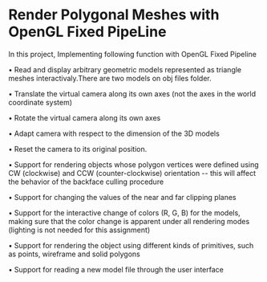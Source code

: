 # Render Polygonal Meshes with OpenGL Fixed PipeLine

In this project, Implementing following function with OpenGL Fixed Pipeline

• Read and display arbitrary geometric models represented as triangle meshes interactivaly.There are two models on obj files folder.

• Translate the virtual camera along its own axes (not the axes in the world coordinate system)

• Rotate the virtual camera along its own axes

• Adapt camera with respect to the dimension of the 3D models

• Reset the camera to its original position.

• Support for rendering objects whose polygon vertices were defined using CW (clockwise) and CCW (counter-clockwise) orientation -- this will affect the behavior of the backface 
culling procedure

• Support for changing the values of the near and far clipping planes

• Support for the interactive change of colors (R, G, B) for the models, making sure that the color change is apparent under all rendering modes (lighting is not needed for this assignment) 

• Support for rendering the object using different kinds of primitives, such as points, wireframe and solid polygons

• Support for reading a new model file through the user interface
